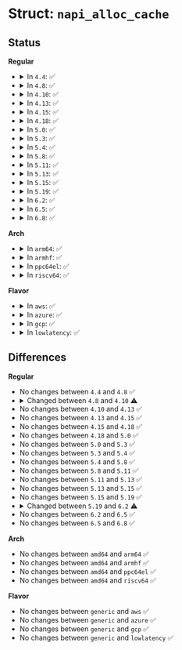 # Struct: <code>napi_alloc_cache</code>

## Status
<b>Regular</b>
<ul>
<li>
<details>
<summary>In <code>4.4</code>: ✅</summary>

```c
struct napi_alloc_cache {
    struct page_frag_cache page;
    size_t skb_count;
    void * skb_cache[64];
};
```
</details>
</li>
<li>
<details>
<summary>In <code>4.8</code>: ✅</summary>

```c
struct napi_alloc_cache {
    struct page_frag_cache page;
    size_t skb_count;
    void * skb_cache[64];
};
```
</details>
</li>
<li>
<details>
<summary>In <code>4.10</code>: ✅</summary>

```c
struct napi_alloc_cache {
    struct page_frag_cache page;
    unsigned int skb_count;
    void * skb_cache[64];
};
```
</details>
</li>
<li>
<details>
<summary>In <code>4.13</code>: ✅</summary>

```c
struct napi_alloc_cache {
    struct page_frag_cache page;
    unsigned int skb_count;
    void * skb_cache[64];
};
```
</details>
</li>
<li>
<details>
<summary>In <code>4.15</code>: ✅</summary>

```c
struct napi_alloc_cache {
    struct page_frag_cache page;
    unsigned int skb_count;
    void * skb_cache[64];
};
```
</details>
</li>
<li>
<details>
<summary>In <code>4.18</code>: ✅</summary>

```c
struct napi_alloc_cache {
    struct page_frag_cache page;
    unsigned int skb_count;
    void * skb_cache[64];
};
```
</details>
</li>
<li>
<details>
<summary>In <code>5.0</code>: ✅</summary>

```c
struct napi_alloc_cache {
    struct page_frag_cache page;
    unsigned int skb_count;
    void * skb_cache[64];
};
```
</details>
</li>
<li>
<details>
<summary>In <code>5.3</code>: ✅</summary>

```c
struct napi_alloc_cache {
    struct page_frag_cache page;
    unsigned int skb_count;
    void * skb_cache[64];
};
```
</details>
</li>
<li>
<details>
<summary>In <code>5.4</code>: ✅</summary>

```c
struct napi_alloc_cache {
    struct page_frag_cache page;
    unsigned int skb_count;
    void * skb_cache[64];
};
```
</details>
</li>
<li>
<details>
<summary>In <code>5.8</code>: ✅</summary>

```c
struct napi_alloc_cache {
    struct page_frag_cache page;
    unsigned int skb_count;
    void * skb_cache[64];
};
```
</details>
</li>
<li>
<details>
<summary>In <code>5.11</code>: ✅</summary>

```c
struct napi_alloc_cache {
    struct page_frag_cache page;
    unsigned int skb_count;
    void * skb_cache[64];
};
```
</details>
</li>
<li>
<details>
<summary>In <code>5.13</code>: ✅</summary>

```c
struct napi_alloc_cache {
    struct page_frag_cache page;
    unsigned int skb_count;
    void * skb_cache[64];
};
```
</details>
</li>
<li>
<details>
<summary>In <code>5.15</code>: ✅</summary>

```c
struct napi_alloc_cache {
    struct page_frag_cache page;
    unsigned int skb_count;
    void * skb_cache[64];
};
```
</details>
</li>
<li>
<details>
<summary>In <code>5.19</code>: ✅</summary>

```c
struct napi_alloc_cache {
    struct page_frag_cache page;
    unsigned int skb_count;
    void * skb_cache[64];
};
```
</details>
</li>
<li>
<details>
<summary>In <code>6.2</code>: ✅</summary>

```c
struct napi_alloc_cache {
    struct page_frag_cache page;
    struct page_frag_1k page_small;
    unsigned int skb_count;
    void * skb_cache[64];
};
```
</details>
</li>
<li>
<details>
<summary>In <code>6.5</code>: ✅</summary>

```c
struct napi_alloc_cache {
    struct page_frag_cache page;
    struct page_frag_1k page_small;
    unsigned int skb_count;
    void * skb_cache[64];
};
```
</details>
</li>
<li>
<details>
<summary>In <code>6.8</code>: ✅</summary>

```c
struct napi_alloc_cache {
    struct page_frag_cache page;
    struct page_frag_1k page_small;
    unsigned int skb_count;
    void * skb_cache[64];
};
```
</details>
</li>
</ul>
<b>Arch</b>
<ul>
<li>
<details>
<summary>In <code>arm64</code>: ✅</summary>

```c
struct napi_alloc_cache {
    struct page_frag_cache page;
    unsigned int skb_count;
    void * skb_cache[64];
};
```
</details>
</li>
<li>
<details>
<summary>In <code>armhf</code>: ✅</summary>

```c
struct napi_alloc_cache {
    struct page_frag_cache page;
    unsigned int skb_count;
    void * skb_cache[64];
};
```
</details>
</li>
<li>
<details>
<summary>In <code>ppc64el</code>: ✅</summary>

```c
struct napi_alloc_cache {
    struct page_frag_cache page;
    unsigned int skb_count;
    void * skb_cache[64];
};
```
</details>
</li>
<li>
<details>
<summary>In <code>riscv64</code>: ✅</summary>

```c
struct napi_alloc_cache {
    struct page_frag_cache page;
    unsigned int skb_count;
    void * skb_cache[64];
};
```
</details>
</li>
</ul>
<b>Flavor</b>
<ul>
<li>
<details>
<summary>In <code>aws</code>: ✅</summary>

```c
struct napi_alloc_cache {
    struct page_frag_cache page;
    unsigned int skb_count;
    void * skb_cache[64];
};
```
</details>
</li>
<li>
<details>
<summary>In <code>azure</code>: ✅</summary>

```c
struct napi_alloc_cache {
    struct page_frag_cache page;
    unsigned int skb_count;
    void * skb_cache[64];
};
```
</details>
</li>
<li>
<details>
<summary>In <code>gcp</code>: ✅</summary>

```c
struct napi_alloc_cache {
    struct page_frag_cache page;
    unsigned int skb_count;
    void * skb_cache[64];
};
```
</details>
</li>
<li>
<details>
<summary>In <code>lowlatency</code>: ✅</summary>

```c
struct napi_alloc_cache {
    struct page_frag_cache page;
    unsigned int skb_count;
    void * skb_cache[64];
};
```
</details>
</li>
</ul>

## Differences
<b>Regular</b>
<ul>
<li>
No changes between <code>4.4</code> and <code>4.8</code> ✅
</li>
<li>
<details>
<summary>Changed between <code>4.8</code> and <code>4.10</code> ⚠️</summary>
<ul>
<li>
<b>Field type changed. </b>
<code>size_t skb_count</code> ➡️ <code>unsigned int skb_count</code>
</li>
</ul>
</details>
</li>
<li>
No changes between <code>4.10</code> and <code>4.13</code> ✅
</li>
<li>
No changes between <code>4.13</code> and <code>4.15</code> ✅
</li>
<li>
No changes between <code>4.15</code> and <code>4.18</code> ✅
</li>
<li>
No changes between <code>4.18</code> and <code>5.0</code> ✅
</li>
<li>
No changes between <code>5.0</code> and <code>5.3</code> ✅
</li>
<li>
No changes between <code>5.3</code> and <code>5.4</code> ✅
</li>
<li>
No changes between <code>5.4</code> and <code>5.8</code> ✅
</li>
<li>
No changes between <code>5.8</code> and <code>5.11</code> ✅
</li>
<li>
No changes between <code>5.11</code> and <code>5.13</code> ✅
</li>
<li>
No changes between <code>5.13</code> and <code>5.15</code> ✅
</li>
<li>
No changes between <code>5.15</code> and <code>5.19</code> ✅
</li>
<li>
<details>
<summary>Changed between <code>5.19</code> and <code>6.2</code> ⚠️</summary>
<ul>
<li>
<b>Field added. </b>
<code>struct page_frag_1k page_small</code>
</li>
</ul>
</details>
</li>
<li>
No changes between <code>6.2</code> and <code>6.5</code> ✅
</li>
<li>
No changes between <code>6.5</code> and <code>6.8</code> ✅
</li>
</ul>
<b>Arch</b>
<ul>
<li>
No changes between <code>amd64</code> and <code>arm64</code> ✅
</li>
<li>
No changes between <code>amd64</code> and <code>armhf</code> ✅
</li>
<li>
No changes between <code>amd64</code> and <code>ppc64el</code> ✅
</li>
<li>
No changes between <code>amd64</code> and <code>riscv64</code> ✅
</li>
</ul>
<b>Flavor</b>
<ul>
<li>
No changes between <code>generic</code> and <code>aws</code> ✅
</li>
<li>
No changes between <code>generic</code> and <code>azure</code> ✅
</li>
<li>
No changes between <code>generic</code> and <code>gcp</code> ✅
</li>
<li>
No changes between <code>generic</code> and <code>lowlatency</code> ✅
</li>
</ul>
